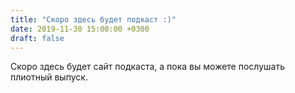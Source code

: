 ```yaml
---
title: "Скоро здесь будет подкаст :)"
date: 2019-11-30 15:00:00 +0300
draft: false
---
```


Скоро здесь будет сайт подкаста, а пока вы можете послушать плиотный выпуск.
